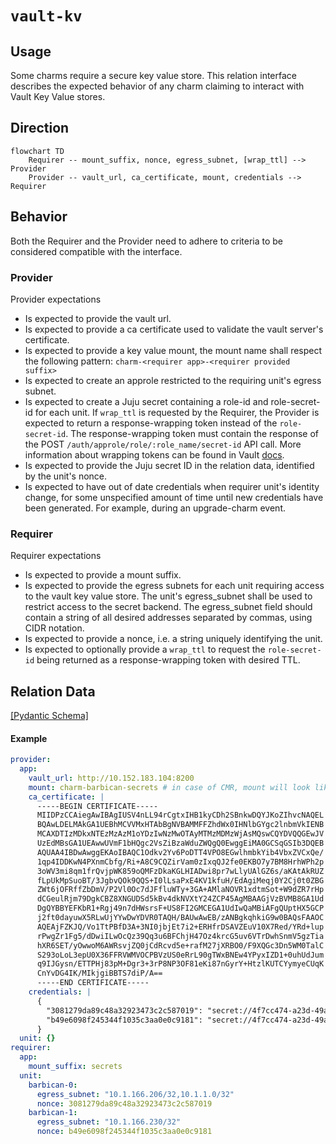 # `vault-kv`

## Usage

Some charms require a secure key value store. This relation interface describes the expected behavior of any charm claiming to interact with Vault Key Value stores.

## Direction

```mermaid
flowchart TD
    Requirer -- mount_suffix, nonce, egress_subnet, [wrap_ttl] --> Provider
    Provider -- vault_url, ca_certificate, mount, credentials --> Requirer
```

## Behavior

Both the Requirer and the Provider need to adhere to criteria to be considered compatible with the interface.

### Provider

Provider expectations

- Is expected to provide the vault url.
- Is expected to provide a ca certificate used to validate the vault server's certificate.
- Is expected to provide a key value mount, the mount name shall respect the following pattern: `charm-<requirer app>-<requirer provided suffix>`
- Is expected to create an approle restricted to the requiring unit's egress subnet.
- Is expected to create a Juju secret containing a role-id and role-secret-id for each unit. If `wrap_ttl` is requested by the Requirer, the Provider is expected to return a response-wrapping token instead of the `role-secret-id`. The response-wrapping token must contain the response of the POST `/auth/approle/role/:role_name/secret-id` API call. More information about wrapping tokens can be found in Vault [docs](https://developer.hashicorp.com/vault/docs/concepts/response-wrapping).
- Is expected to provide the Juju secret ID in the relation data, identified by the unit's nonce.
- Is expected to have out of date credentials when requirer unit's identity change, for some unspecified amount of time
  until new credentials have been generated. For example, during an upgrade-charm event.

### Requirer

Requirer expectations

- Is expected to provide a mount suffix.
- Is expected to provide the egress subnets for each unit requiring access to the vault key value store.
  The unit's egress_subnet shall be used to restrict access to the secret backend.
  The egress_subnet field should contain a string of all desired addresses separated by commas, using CIDR notation.
- Is expected to provide a nonce, i.e. a string uniquely identifying the unit.
- Is expected to optionally provide a `wrap_ttl` to request the `role-secret-id` being returned as a response-wrapping token with desired TTL.

## Relation Data

[\[Pydantic Schema\]](./schema.py)

#### Example

```yaml
provider:
  app:
    vault_url: http://10.152.183.104:8200
    mount: charm-barbican-secrets # in case of CMR, mount will look like `charm-remote-fd7bc6a8c2d54d748ec3822da5abf0bc-secrets`
    ca_certificate: |
      -----BEGIN CERTIFICATE-----
      MIIDPzCCAiegAwIBAgIUSV4nLL94rCgtxIHB1kyCDh2SBnkwDQYJKoZIhvcNAQEL
      BQAwLDELMAkGA1UEBhMCVVMxHTAbBgNVBAMMFFZhdWx0IHNlbGYgc2lnbmVkIENB
      MCAXDTIzMDkxNTEzMzAzM1oYDzIwNzMwOTAyMTMzMDMzWjAsMQswCQYDVQQGEwJV
      UzEdMBsGA1UEAwwUVmF1bHQgc2VsZiBzaWduZWQgQ0EwggEiMA0GCSqGSIb3DQEB
      AQUAA4IBDwAwggEKAoIBAQC1Odkv2Yv6PoDTT4VPO8EGwlhmbkYib4VbxZVCxQe/
      1qp4IDDKwN4PXnmCbfg/Ri+A8C9CQZirVam0zIxqQJ2fe0EKBO7y7BM8HrhWPh2p
      3oWV3mi8qm1frQvjpWK859oQMFzDkaKGLHIADwi8pr7wLlyUAlGZ6s/aKAtAkRUZ
      fLpUkMpSuoBT/3JgbvQOk9QQS+I0lLsaPxE4KV1kfuH/EdAgiMeqj0Y2Cj0t0ZBG
      ZWt6jOFRffZbDmV/P2Vl0Oc7dJFfluWTy+3GA+AMlaNOVR1xdtmSot+W9dZR7rHp
      dCGeulRjm79DgkCBZ8XNGUDSd5kBv4dkNVXtY24ZCP45AgMBAAGjVzBVMB8GA1Ud
      DgQYBBYEFKbR1+Rgj49n7dHWsrsF+US8FI2GMCEGA1UdIwQaMBiAFgQUptHX5GCP
      j2ft0dayuwX5RLwUjYYwDwYDVR0TAQH/BAUwAwEB/zANBgkqhkiG9w0BAQsFAAOC
      AQEAjFZKJQ/Vo1TtPBfD3A+3NI0jbjEt7i2+ERHfrDSAVZEuV10X7Red/YRd+lup
      rPwgZr1Fg5/dDwiILwOcQz39Qq3u6BFChjH47Oz4krcG5uv6VTrDwhSnmV5gzTia
      hXR6SET/yOwwoM6AWRsvjZQ0jCdRcvd5e+rafM27jXRBO0/F9XQGc3Dn5WM0TalC
      S293oLoL3epU0X36FFRVWMVOCPBVzUS0eRrL90gTWxBNEw4YPyxIZD1+0uhUdJum
      q9IJGysn/ETTPHj83pM+Dgr3+3rP8NP3OF81eKi87nGyrY+HtzlKUTCYymyeCUqK
      CnYvDG4IK/MIkjgiBBTS7diP/A==
      -----END CERTIFICATE-----
    credentials: |
      {
        "3081279da89c48a32923473c2c587019": "secret://4f7cc474-a23d-49a2-8b6e-9835c1e08325/cjk5slcrl3uc767oebp0",
        "b49e6098f245344f1035c3aa0e0c9181": "secret://4f7cc474-a23d-49a2-8b6e-9835c1e08325/cjk5slcrl3uc767oebpg"
      }
  unit: {}
requirer:
  app:
    mount_suffix: secrets
  unit:
    barbican-0:
      egress_subnet: "10.1.166.206/32,10.1.1.0/32"
      nonce: 3081279da89c48a32923473c2c587019
    barbican-1:
      egress_subnet: "10.1.166.230/32"
      nonce: b49e6098f245344f1035c3aa0e0c9181
```
